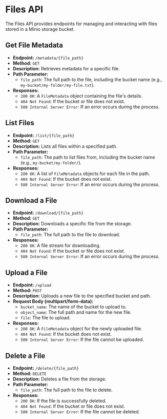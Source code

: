 # Files API

The Files API provides endpoints for managing and interacting with files stored in a Minio storage bucket.

## Get File Metadata

- **Endpoint:** `/metadata/{file_path}`
- **Method:** `GET`
- **Description:** Retrieves metadata for a specific file.
- **Path Parameter:**
  - `file_path`: The full path to the file, including the bucket name (e.g., `my-bucket/my-folder/my-file.txt`).
- **Responses:**
  - `200 OK`: A `FileMetadata` object containing the file's details.
  - `404 Not Found`: If the bucket or file does not exist.
  - `500 Internal Server Error`: If an error occurs during the process.

## List Files

- **Endpoint:** `/list/{file_path}`
- **Method:** `GET`
- **Description:** Lists all files within a specified path.
- **Path Parameter:**
  - `file_path`: The path to list files from, including the bucket name (e.g., `my-bucket/my-folder/`).
- **Responses:**
  - `200 OK`: A list of `FileMetadata` objects for each file in the path.
  - `404 Not Found`: If the bucket does not exist.
  - `500 Internal Server Error`: If an error occurs during the process.

## Download a File

- **Endpoint:** `/download/{file_path}`
- **Method:** `GET`
- **Description:** Downloads a specific file from the storage.
- **Path Parameter:**
  - `file_path`: The full path to the file to download.
- **Responses:**
  - `200 OK`: A file stream for downloading.
  - `404 Not Found`: If the bucket or file does not exist.
  - `500 Internal Server Error`: If an error occurs during the process.

## Upload a File

- **Endpoint:** `/upload`
- **Method:** `POST`
- **Description:** Uploads a new file to the specified bucket and path.
- **Request Body (multipart/form-data):**
  - `bucket_name`: The name of the bucket to upload to.
  - `object_name`: The full path and name for the new file.
  - `file`: The file to upload.
- **Responses:**
  - `200 OK`: A `FileMetadata` object for the newly uploaded file.
  - `404 Not Found`: If the bucket does not exist.
  - `500 Internal Server Error`: If the file cannot be uploaded.

## Delete a File

- **Endpoint:** `/delete/{file_path}`
- **Method:** `DELETE`
- **Description:** Deletes a file from the storage.
- **Path Parameter:**
  - `file_path`: The full path to the file to delete.
- **Responses:**
  - `200 OK`: If the file is successfully deleted.
  - `404 Not Found`: If the bucket or file does not exist.
  - `500 Internal Server Error`: If the file cannot be deleted.

